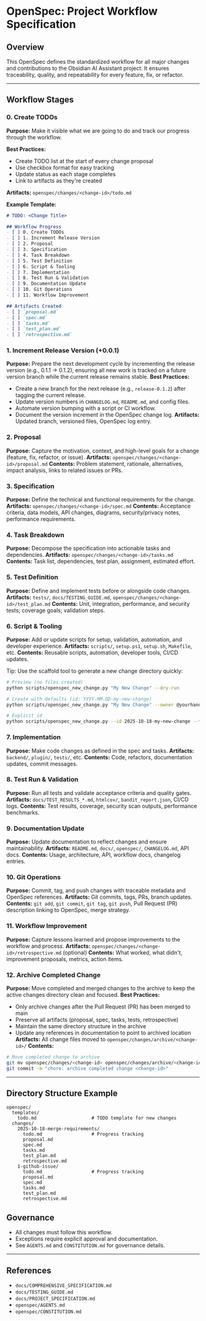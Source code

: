 # OpenSpec: Project Workflow Specification

## Overview
This OpenSpec defines the standardized workflow for all major changes and contributions to the Obsidian AI Assistant project. It ensures traceability, quality, and repeatability for every feature, fix, or refactor.

---

## Workflow Stages

### 0. Create TODOs
**Purpose:** Make it visible what we are going to do and track our progress through the workflow.

**Best Practices:**
- Create TODO list at the start of every change proposal
- Use checkbox format for easy tracking
- Update status as each stage completes
- Link to artifacts as they're created

**Artifacts:** `openspec/changes/<change-id>/todo.md`

**Example Template:**
```markdown
# TODO: <Change Title>

## Workflow Progress
- [ ] 0. Create TODOs
- [ ] 1. Increment Release Version
- [ ] 2. Proposal
- [ ] 3. Specification
- [ ] 4. Task Breakdown
- [ ] 5. Test Definition
- [ ] 6. Script & Tooling
- [ ] 7. Implementation
- [ ] 8. Test Run & Validation
- [ ] 9. Documentation Update
- [ ] 10. Git Operations
- [ ] 11. Workflow Improvement

## Artifacts Created
- [ ] `proposal.md`
- [ ] `spec.md`
- [ ] `tasks.md`
- [ ] `test_plan.md`
- [ ] `retrospective.md`
```

### 1. Increment Release Version (+0.0.1)
**Purpose:** Prepare the next development cycle by incrementing the release version (e.g., 0.1.1 → 0.1.2), ensuring all new work is tracked on a future version branch while the current release remains stable.
**Best Practices:**
- Create a new branch for the next release (e.g., `release-0.1.2`) after tagging the current release.
- Update version numbers in `CHANGELOG.md`, `README.md`, and config files.
- Automate version bumping with a script or CI workflow.
- Document the version increment in the OpenSpec change log.
**Artifacts:** Updated branch, versioned files, OpenSpec log entry.

### 2. Proposal
**Purpose:** Capture the motivation, context, and high-level goals for a change (feature, fix, refactor, or issue).
**Artifacts:** `openspec/changes/<change-id>/proposal.md`
**Contents:** Problem statement, rationale, alternatives, impact analysis, links to related issues or PRs.

### 3. Specification
**Purpose:** Define the technical and functional requirements for the change.
**Artifacts:** `openspec/changes/<change-id>/spec.md`
**Contents:** Acceptance criteria, data models, API changes, diagrams, security/privacy notes, performance requirements.

### 4. Task Breakdown
**Purpose:** Decompose the specification into actionable tasks and dependencies.
**Artifacts:** `openspec/changes/<change-id>/tasks.md`
**Contents:** Task list, dependencies, test plan, assignment, estimated effort.

### 5. Test Definition
**Purpose:** Define and implement tests before or alongside code changes.
**Artifacts:** `tests/`, `docs/TESTING_GUIDE.md`, `openspec/changes/<change-id>/test_plan.md`
**Contents:** Unit, integration, performance, and security tests; coverage goals; validation steps.

### 6. Script & Tooling
**Purpose:** Add or update scripts for setup, validation, automation, and developer experience.
**Artifacts:** `scripts/`, `setup.ps1`, `setup.sh`, `Makefile`, etc.
**Contents:** Reusable scripts, automation, developer tools, CI/CD updates.

Tip: Use the scaffold tool to generate a new change directory quickly:

```bash
# Preview (no files created)
python scripts/openspec_new_change.py "My New Change" --dry-run

# Create with defaults (id: YYYY-MM-DD-my-new-change)
python scripts/openspec_new_change.py "My New Change" --owner @yourhandle

# Explicit id
python scripts/openspec_new_change.py --id 2025-10-18-my-new-change --title "My New Change"
```

### 7. Implementation
**Purpose:** Make code changes as defined in the spec and tasks.
**Artifacts:** `backend/`, `plugin/`, `tests/`, etc.
**Contents:** Code, refactors, documentation updates, commit messages.

### 8. Test Run & Validation
**Purpose:** Run all tests and validate acceptance criteria and quality gates.
**Artifacts:** `docs/TEST_RESULTS_*.md`, `htmlcov/`, `bandit_report.json`, CI/CD logs.
**Contents:** Test results, coverage, security scan outputs, performance benchmarks.

### 9. Documentation Update
**Purpose:** Update documentation to reflect changes and ensure maintainability.
**Artifacts:** `README.md`, `docs/`, `openspec/`, `CHANGELOG.md`, API docs.
**Contents:** Usage, architecture, API, workflow docs, changelog entries.

### 10. Git Operations
**Purpose:** Commit, tag, and push changes with traceable metadata and OpenSpec references.
**Artifacts:** Git commits, tags, PRs, branch updates.
**Contents:** `git add`, `git commit`, `git tag`, `git push`, Pull Request (PR) description linking to OpenSpec, merge strategy.

### 11. Workflow Improvement
**Purpose:** Capture lessons learned and propose improvements to the workflow and process.
**Artifacts:** `openspec/changes/<change-id>/retrospective.md` (optional)
**Contents:** What worked, what didn't, improvement proposals, metrics, action items.

### 12. Archive Completed Change
**Purpose:** Move completed and merged changes to the archive to keep the active changes directory clean and focused.
**Best Practices:**
- Only archive changes after the Pull Request (PR) has been merged to main
- Preserve all artifacts (proposal, spec, tasks, tests, retrospective)
- Maintain the same directory structure in the archive
- Update any references in documentation to point to archived location
**Artifacts:** All change files moved to `openspec/changes/archive/<change-id>/`
**Contents:** 
```bash
# Move completed change to archive
git mv openspec/changes/<change-id> openspec/changes/archive/<change-id>
git commit -m "chore: archive completed change <change-id>"
```

---

## Directory Structure Example

```text
openspec/
  templates/
    todo.md                    # TODO template for new changes
  changes/
    2025-10-18-merge-requirements/
      todo.md                  # Progress tracking
      proposal.md
      spec.md
      tasks.md
      test_plan.md
      retrospective.md
    1-github-issue/
      todo.md                  # Progress tracking
      proposal.md
      spec.md
      tasks.md
      test_plan.md
      retrospective.md
```

## Governance
- All changes must follow this workflow.
- Exceptions require explicit approval and documentation.
- See `AGENTS.md` and `CONSTITUTION.md` for governance details.

---

## References
- `docs/COMPREHENSIVE_SPECIFICATION.md`
- `docs/TESTING_GUIDE.md`
- `docs/PROJECT_SPECIFICATION.md`
- `openspec/AGENTS.md`
- `openspec/CONSTITUTION.md`
